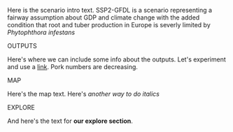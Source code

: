 Here is the scenario intro text. SSP2-GFDL is a scenario representing a fairway assumption about GDP and climate change with the added condition that root and tuber production in Europe is severly limited by *Phytophthora infestans*

OUTPUTS

Here's where we can include some info about the outputs. Let's experiment and use a [link](somewhere.com). Pork numbers are decreasing.

MAP

Here's the map text. Here's _another way to do italics_

EXPLORE

And here's the text for **our explore section**.

